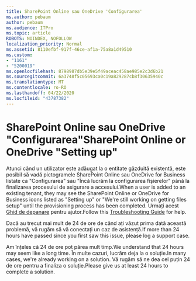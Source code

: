```yaml
---
title: SharePoint Online sau OneDrive 'Configurarea'
ms.author: pebaum
author: pebaum
ms.audience: ITPro
ms.topic: article
ROBOTS: NOINDEX, NOFOLLOW
localization_priority: Normal
ms.assetid: 8110efbf-917f-46ce-af1a-75a8a1d49510
ms.custom:
- "1161"
- "5200019"
ms.openlocfilehash: 8798987db5e39e5f49aceac458ae985e2c3d6b21
ms.sourcegitcommit: 6a3748f5c05693ca0c19a829287cb8f30635940c
ms.translationtype: MT
ms.contentlocale: ro-RO
ms.lasthandoff: 04/22/2020
ms.locfileid: "43787382"
---
```

# <a name="sharepoint-online-or-onedrive-setting-up"></a><span data-ttu-id="3bd77-102">SharePoint Online sau OneDrive "Configurarea"</span><span class="sxs-lookup"><span data-stu-id="3bd77-102">SharePoint Online or OneDrive "Setting up"</span></span>

<span data-ttu-id="3bd77-103">Atunci când un utilizator este adăugat la o entitate găzduită existentă, este posibil să vadă pictogramele SharePoint Online sau OneDrive for Business listate ca "Configurarea" sau "Încă lucrăm la configurarea fișierelor" până la finalizarea procesului de asigurare a accesului.</span><span class="sxs-lookup"><span data-stu-id="3bd77-103">When a user is added to an existing tenant, they may see the SharePoint Online or OneDrive for Business icons listed as "Setting up" or "We're still working on getting files setup" until the provisioning process has been completed.</span></span> <span data-ttu-id="3bd77-104">Urmați acest [Ghid de depanare](https://docs.microsoft.com/sharepoint/support/sites/troubleshooting-guide-for-sites-stopped-at-provisioning) pentru ajutor.</span><span class="sxs-lookup"><span data-stu-id="3bd77-104">Follow this [Troubleshooting Guide](https://docs.microsoft.com/sharepoint/support/sites/troubleshooting-guide-for-sites-stopped-at-provisioning) for help.</span></span>

<span data-ttu-id="3bd77-105">Dacă au trecut mai mult de 24 de ore de când ați văzut prima dată această problemă, vă rugăm să vă conectați un caz de asistență.</span><span class="sxs-lookup"><span data-stu-id="3bd77-105">If more than 24 hours have passed since you first saw this issue, please log a support case.</span></span>

<span data-ttu-id="3bd77-106">Am înțeles că 24 de ore pot părea mult timp.</span><span class="sxs-lookup"><span data-stu-id="3bd77-106">We understand that 24 hours may seem like a long time.</span></span> <span data-ttu-id="3bd77-107">În multe cazuri, lucrăm deja la o soluție.</span><span class="sxs-lookup"><span data-stu-id="3bd77-107">In many cases, we're already working on a solution.</span></span> <span data-ttu-id="3bd77-108">Vă rugăm să ne dea cel puțin 24 de ore pentru a finaliza o soluție.</span><span class="sxs-lookup"><span data-stu-id="3bd77-108">Please give us at least 24 hours to complete a solution.</span></span>
